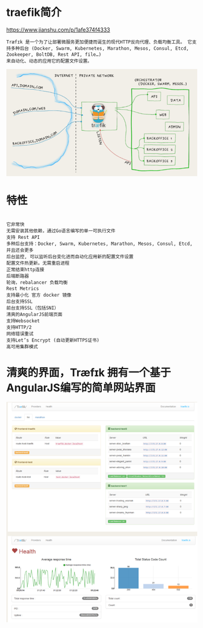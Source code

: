 #  traefik简介
https://www.jianshu.com/p/1afe374f4333
```
Træfɪk 是一个为了让部署微服务更加便捷而诞生的现代HTTP反向代理、负载均衡工具。 它支持多种后台 (Docker, Swarm, Kubernetes, Marathon, Mesos, Consul, Etcd, Zookeeper, BoltDB, Rest API, file…) 
来自动化、动态的应用它的配置文件设置。

```


![traefik](./images/traefik.png)

# 特性

```

它非常快
无需安装其他依赖，通过Go语言编写的单一可执行文件
支持 Rest API
多种后台支持：Docker, Swarm, Kubernetes, Marathon, Mesos, Consul, Etcd, 并且还会更多
后台监控, 可以监听后台变化进而自动化应用新的配置文件设置
配置文件热更新。无需重启进程
正常结束http连接
后端断路器
轮询，rebalancer 负载均衡
Rest Metrics
支持最小化 官方 docker 镜像
后台支持SSL
前台支持SSL（包括SNI）
清爽的AngularJS前端页面
支持Websocket
支持HTTP/2
网络错误重试
支持Let’s Encrypt (自动更新HTTPS证书)
高可用集群模式

```

# 清爽的界面，Træfɪk 拥有一个基于AngularJS编写的简单网站界面

![traefik-jk](./images/traefik-jk.png)
